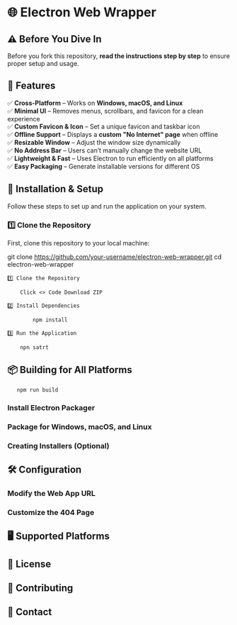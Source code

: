 # 🌐 Electron Web Wrapper  

## ⚠️ Before You Dive In  
Before you fork this repository, **read the instructions step by step** to ensure proper setup and usage.  

## 📌 Features  
✅ **Cross-Platform** – Works on **Windows, macOS, and Linux**  
✅ **Minimal UI** – Removes menus, scrollbars, and favicon for a clean experience  
✅ **Custom Favicon & Icon** – Set a unique favicon and taskbar icon  
✅ **Offline Support** – Displays a **custom "No Internet" page** when offline  
✅ **Resizable Window** – Adjust the window size dynamically  
✅ **No Address Bar** – Users can’t manually change the website URL  
✅ **Lightweight & Fast** – Uses Electron to run efficiently on all platforms  
✅ **Easy Packaging** – Generate installable versions for different OS
## 🚀 Installation & Setup  

Follow these steps to set up and run the application on your system.  

### 1️⃣ Clone the Repository  
First, clone this repository to your local machine:  

git clone https://github.com/your-username/electron-web-wrapper.git
cd electron-web-wrapper

    1️⃣ Clone the Repository  

        Click <> Code Download ZIP

    2️⃣ Install Dependencies  

            npm install

    3️⃣ Run the Application  

        npn satrt

## 📦 Building for All Platforms  

       npm run build
       
### Install Electron Packager  
### Package for Windows, macOS, and Linux  
### Creating Installers (Optional)  

## 🛠 Configuration  

### Modify the Web App URL  
### Customize the 404 Page  

## 🖥 Supported Platforms  

## 📜 License  

## 🤝 Contributing  

## 📧 Contact